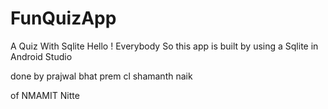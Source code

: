 # FunQuizApp
A Quiz With Sqlite
 Hello ! Everybody
 So this app is built by using a Sqlite in Android Studio 
 
done by
prajwal bhat
prem cl
shamanth naik

of NMAMIT Nitte



